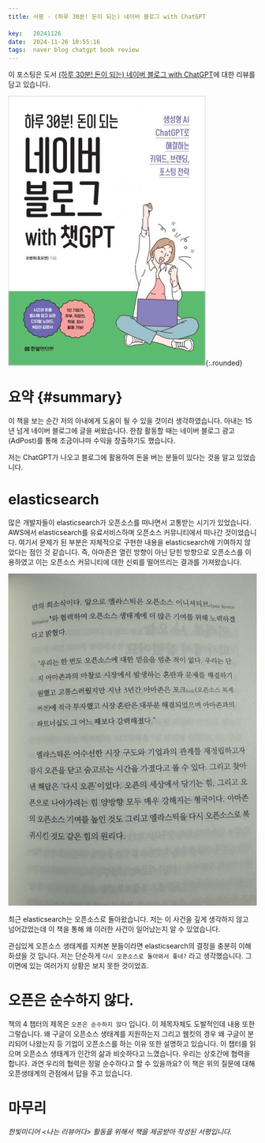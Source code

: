 ```yaml
---
title: 서평 - (하루 30분! 돈이 되는) 네이버 블로그 with ChatGPT

key:   20241126
date:  2024-11-26 10:55:16
tags:  naver blog chatgpt book review
---
```


이 포스팅은 도서 [(하루 30분! 돈이 되는) 네이버 블로그 with ChatGPT]에 대한 리뷰를 담고 있습니다.

![하루 30분! 돈이 되는 네이버 블로그 with ChatGPT 표지](/assets/images/naver_blog_with_chatgpt/cover.jpg){:.rounded}


# 요약 {#summary}

이 책을 보는 순간 저의 아내에게 도움이 될 수 있을 것이라 생각하였습니다.
아내는 15년 넘게 네이버 블로그에 글을 써왔습니다.
한참 활동할 때는 네이버 블로그 광고 (AdPost)를 통해 조금이나마 수익을 창출하기도 했습니다.

저는 ChatGPT가 나오고 블로그에 활용하여 돈을 버는 분들이 있다는 것을 알고 있었습니다.

<!--more-->


# elasticsearch

많은 개발자들이 elasticsearch가 오픈소스를 떠나면서 고통받는 시기가 있었습니다.
AWS에서 elasticsearch를 유료서비스하며 오픈소스 커뮤니티에서 떠나간 것이었습니다.
여기서 문제가 된 부분은 자체적으로 구현한 내용을 elasticsearch에 기여하지 않았다는 점인 것 같습니다.
즉, 아마존은 열린 방향이 아닌 닫힌 방향으로 오픈소스를 이용하였고 이는 오픈소스 커뮤니티에 대한 신뢰를 떨어뜨리는 결과를 가져왔습니다.

![elasticsearch](/assets/images/open_business_success_key/elasticsearch.jpg)

최근 elasticsearch는 오픈소스로 돌아왔습니다.
저는 이 사건을 깊게 생각하지 않고 넘어갔었는데 이 책을 통해 왜 이러한 사건이 일어났는지 알 수 있었습니다.

관심있게 오픈소스 생태계를 지켜본 분들이라면 elasticsearch의 결정을 충분히 이해하셨을 것 입니다.
저는 단순하게 `다시 오픈소스로 돌아와서 좋네?` 라고 생각했습니다.
그 이면에 있는 여러가지 상황은 보지 못한 것이었죠.


# 오픈은 순수하지 않다.

책의 4 챕터의 제목은 `오픈은 순수하지 않다` 입니다.
이 제목자체도 도발적인데 내용 또한 그렇습니다.
왜 구글이 오픈소스 생태계를 지원하는지 그리고 웹킷의 경우 왜 구글이 분리되어 나왔는지 등 기업이 오픈소스를 하는 이유 또한 설명하고 있습니다.
이 챕터를 읽으며 오픈소스 생태계가 인간의 삶과 비슷하다고 느꼈습니다.
우리는 상호간에 협력을 합니다. 과연 우리의 협력은 정말 순수하다고 할 수 있을까요?
이 책은 위의 질문에 대해 오픈생태계의 관점에서 답을 주고 있습니다.


# 마무리


*한빛미디어 \<나는 리뷰어다\> 활동을 위해서 책을 제공받아 작성된 서평입니다.*


[(하루 30분! 돈이 되는) 네이버 블로그 with ChatGPT]: https://www.hanbit.co.kr/store/books/look.php?p_code=B5911821875
